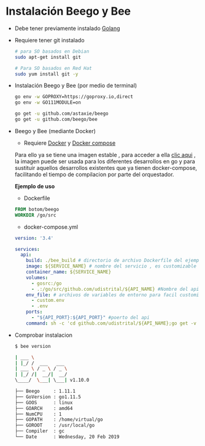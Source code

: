 # Instalación Beego y Bee

- Debe tener previamente instalado [Golang](golang.md)
- Requiere tener git instalado
  ```bash
  # para SO basados en Debian
  sudo apt-get install git

  # Para SO basados en Red Hat
  sudo yum install git -y
  ```
- Instalación Beego y Bee (por medio de terminal)
  ```bash
  go env -w GOPROXY=https://goproxy.io,direct
  go env -w GO111MODULE=on

  go get -u github.com/astaxie/beego
  go get -u github.com/beego/bee
  ```

- Beego y Bee (mediante Docker)
  - Requiere [Docker](https://docs.docker.com/engine/install/ubuntu/) y [Docker compose](https://docs.docker.com/compose/install/)

  Para ello ya se tiene una imagen estable , para acceder a ella [clic aqui](https://hub.docker.com/r/botom/beego) , la imagen puede ser usada para los diferentes desarrollos en go y para sustituir aquellos desarrollos existentes que ya tienen docker-compose, facilitando el tiempo de compilacion por parte del orquestador.


  **Ejemplo de uso**

  - Dockerfile
  ```Dockerfile
  FROM botom/beego 
  WORKDIR /go/src
  ```

  - docker-compose.yml
  ```yml
  version: '3.4'

  services: 
    api:
      build: ./bee_build # directorio de archivo Dockerfile del ejemplo anterior
      image: ${SERVICE_NAME} # nombre del servicio , es customizable , se recomienda el nombre del api
      container_name: ${SERVICE_NAME}
      volumes:
        - gosrc:/go
        - .:/go/src/github.com/udistrital/${API_NAME} #Nombre del api
      env_file: # archivos de variables de entorno para facil customizacion de las variables
        - custom.env
        - .env
      ports: 
        - "${API_PORT}:${API_PORT}" #poerto del api
      command: sh -c 'cd github.com/udistrital/${API_NAME};go get -v ./...; bee migrate -driver=postgres -conn="postgres://${POSTGRES_USER}:${POSTGRES_PASSWORD}@${POSTGRES_HOST}/${POSTGRES_DB}?sslmode=disable&search_path=public" || true; bee run -downdoc=true -gendoc=true' #variables de coneccion a la base de datos
  ```

- Comprobar instalacion

  ```bash
  $ bee version

  | ___ \
  | |_/ /  ___   ___
  | ___ \ / _ \ / _ \
  | |_/ /|  __/|  __/
  \____/  \___| \___| v1.10.0

  ├── Beego     : 1.11.1
  ├── GoVersion : go1.11.5
  ├── GOOS      : linux
  ├── GOARCH    : amd64
  ├── NumCPU    : 1
  ├── GOPATH    : /home/virtual/go
  ├── GOROOT    : /usr/local/go
  ├── Compiler  : gc
  └── Date      : Wednesday, 20 Feb 2019
  ```
